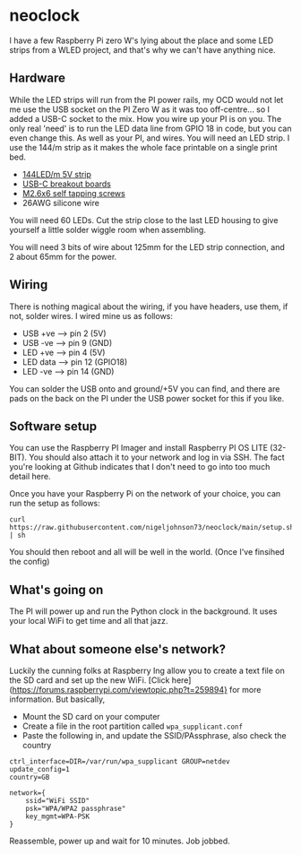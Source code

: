 # neoclock
I have a few Raspberry Pi zero W's lying about the place and some LED strips from a WLED project, and that's why we can't have anything nice.

## Hardware
While the LED strips will run from the PI power rails, my OCD would not let me use the USB socket on the PI Zero W as it was too off-centre... so I added a USB-C socket to the mix. How you wire up your PI is on you. The only real 'need' is to run the LED data line from GPIO 18 in code, but you can even change this. As well as your PI, and wires. You will need an LED strip. I use the 144/m strip as it makes the whole face printable on a single print bed.

* [144LED/m 5V strip](https://www.amazon.co.uk/dp/B088KJPXVB)
* [USB-C breakout boards](https://www.amazon.co.uk/dp/B0D2HJZ2V9)
* [M2.6x6 self tapping screws](https://www.amazon.co.uk/dp/B087X76NXF)
* 26AWG silicone wire

You will need 60 LEDs. Cut the strip close to the last LED housing to give yourself a little solder wiggle room when assembling.

You will need 3 bits of wire about 125mm for the LED strip connection, and 2 about 65mm for the power.

## Wiring
There is nothing magical about the wiring, if you have headers, use them, if not, solder wires. I wired mine us as follows:

* USB +ve --> pin 2 (5V)
* USB -ve --> pin 9 (GND)
* LED +ve --> pin 4 (5V)
* LED data --> pin 12 (GPIO18)
* LED -ve --> pin 14 (GND)

You can solder the USB onto and ground/+5V you can find, and there are pads on the back on the PI under the USB power socket for this if you like.

## Software setup
You can use the Raspberry PI Imager and install Raspberry PI OS LITE (32-BIT). You should also attach it to your network and log in via SSH. The fact you're looking at Github indicates that I don't need to go into too much detail here.

Once you have your Raspberry Pi on the network of your choice, you can run the setup as follows:

    curl https://raw.githubusercontent.com/nigeljohnson73/neoclock/main/setup.sh | sh

You should then reboot and all will be well in the world. (Once I've finsihed the config)

## What's going on
The PI will power up and run the Python clock in the background. It uses your local WiFi to get time and all that jazz.

## What about someone else's network?
Luckily the cunning folks at Raspberry Ing allow you to create a text file on the SD card and set up the new WiFi. [Click here](https://forums.raspberrypi.com/viewtopic.php?t=259894} for more information. But basically,

* Mount the SD card on your computer
* Create a file in the root partition called `wpa_supplicant.conf`
* Paste the following in, and update the SSID/PAssphrase, also check the country

```
ctrl_interface=DIR=/var/run/wpa_supplicant GROUP=netdev
update_config=1
country=GB

network={
	ssid="WiFi SSID"
	psk="WPA/WPA2 passphrase"
	key_mgmt=WPA-PSK
}
```
Reassemble, power up and wait for 10 minutes. Job jobbed.

